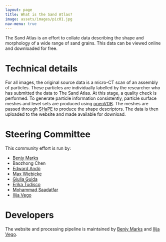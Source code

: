 ```yaml
---
layout: page
title: What is the Sand Atlas?
image: assets/images/pic01.jpg
nav-menu: true
---
```


The Sand Atlas is an effort to collate data describing the shape and morphology of a wide range of sand grains. This data can be viewed online and downloaded for free.

# Technical details
For all images, the original source data is a micro-CT scan of an assembly of particles. These particles are individually labelled by the researcher who has submitted the data to The Sand Atlas. At this stage, a quality check is performed. To generate particle information consistently, particle surface meshes and level sets are produced using [openVDB](https://www.openvdb.org/). The meshes are passed through [SHaPE](https://www.sciencedirect.com/science/article/pii/S0010465521000953) to produce the shape descriptors. The data is then uploaded to the website and made available for download.

# Steering Committee

This community effort is run by:

- [Benjy Marks](www.benjymarks.com)
- Baozhong Chen
- [Edward Andò](https://people.epfl.ch/edward.ando?lang=en)
- [Max Wiebicke](https://scholar.google.com/citations?user=h-57EAgAAAAJ)
- [Giulia Guida](https://people.utwente.nl/g.guida)
- [Erika Tudisco](https://portal.research.lu.se/en/persons/erika-tudisco)
- [Mohammad Saadatfar](https://www.sydney.edu.au/engineering/about/our-people/academic-staff/mohammad-saadatfar.html)
- [Ilija Vego](https://orcid.org/0000-0003-4426-3382)

# Developers

The website and processing pipeline is maintained by [Benjy Marks](www.benjymarks.com) and [Ilija Vego](https://orcid.org/0000-0003-4426-3382).